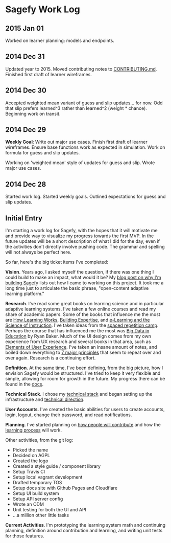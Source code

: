Sagefy Work Log
===============

2015 Jan 01
-----------

Worked on learner planning: models and endpoints.

2014 Dec 31
-----------

Updated year to 2015. Moved contributing notes to [CONTRIBUTING.md](https://github.com/blog/1184-contributing-guidelines). Finished first draft of learner wireframes.

2014 Dec 30
-----------

Accepted weighted mean variant of guess and slip updates... for now. Odd that slip prefers learned^3 rather than learned^2 (weight * chance). Beginning work on transit.

2014 Dec 29
-----------

**Weekly Goal**: Write out major use cases. Finish first draft of learner wireframes. Ensure base functions work as expected in simulation. Work on formula for guess and slip updates.

Working on 'weighted mean' style of updates for guess and slip. Wrote major use cases.

2014 Dec 28
-----------

Started work log. Started weekly goals. Outlined expectations for guess and slip updates.

Initial Entry
-------------

I'm starting a work log for Sagefy, with the hopes that it will motivate me and provide way to visualize my progress towards the first MVP. In the future updates will be a short description of what I did for the day, even if the activities don't directly involve pushing code. The grammar and spelling will not always be perfect here.

So far, here's the big ticket items I've completed:

**Vision**. Years ago, I asked myself the question, if there was one thing I could build to make an impact, what would it be? My [blog post on why I'm building Sagefy](https://heiskr.com/2014/09/21/why-sagefy/) lists out how I came to working on this project. It took me a long time just to articulate the basic phrase, "open-content adaptive learning platform."

**Research**. I've read some great books on learning science and in particular adaptive learning systems. I've taken a few online courses and read my share of academic papers. Some of the books that influence me the most are [How Learning Works](http://www.amazon.com/How-Learning-Works-Research-Based-Principles/dp/0470484101), [Building Expertise](https://www.amazon.com/dp/0787988448), and [e-Learning and the Science of Instruction](http://www.amazon.com/Learning-Science-Instruction-Guidelines-Multimedia/dp/0470874309/ref=dp_ob_title_bk). I've taken ideas from the [spaced repetition camp](http://www.supermemo.com/english/contents.htm). Perhaps the course that has influenced me the most was [Big Data in Education](https://class.coursera.org/bigdata-edu-001) by Ryan Baker. Much of the UI design comes from my own experience from UX research and several books in that area, such as [Elements of User Experience](http://www.amazon.com/The-Elements-User-Experience-User-Centered/dp/0735712026). I've taken an insane amount of notes, and boiled down everything to [7 major principles](https://docs.sagefy.org/ideas) that seem to repeat over and over again. Research is a continuing effort.

**Definition**. At the same time, I've been defining, from the big picture, how I envision Sagefy would be structured. I've tried to keep it very flexible and simple, allowing for room for growth in the future. My progress there can be found in the [docs](https://docs.sagefy.org/).

**Technical Stack**. I chose my [technical stack](https://docs.sagefy.org/f_technology/stack) and began setting up the infrastructure and [technical direction](https://docs.sagefy.org/f_technology/contribution).

**User Accounts**. I've created the basic abilities for users to create accounts, login, logout, change their password, and read notifications.

**Planning**. I've started planning on [how people will contribute](https://docs.sagefy.org/f_planning/user_accounts) and how the [learning process](https://docs.sagefy.org/f_planning/contributors_mvp) will work.

Other activities, from the git log:

- Picked the name
- Decided on AGPL
- Created the logo
- Created a style guide / component library
- Setup Travis CI
- Setup local vagrant development
- Drafted temporary TOS
- Setup docs site with Github Pages and Cloudflare
- Setup UI build system
- Setup API server config
- Wrote an ODM
- Unit testing for both the UI and API
- ...a million other little tasks

**Current Activities**. I'm prototyping the learning system math and continuing planning, definition around contribution and learning, and writing unit tests for those features.
